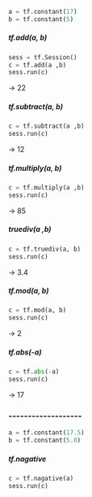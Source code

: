 ```python
a = tf.constant(17)
b = tf.constant(5)

```

##### tf.add(a, b)
```python
sess = tf.Session()
c = tf.add(a ,b)
sess.run(c)
```
-> 22
##### tf.subtract(a, b)
```python
c = tf.subtract(a ,b)
sess.run(c)
```
-> 12

##### tf.multiply(a, b)
```python
c = tf.multiply(a ,b)
sess.run(c)
```
-> 85


##### truediv(a ,b)
```python
c = tf.truediv(a, b)
sess.run(c)
```
-> 3.4


##### tf.mod(a, b)
```python
c = tf.mod(a, b)
sess.run(c)
```
-> 2

##### tf.abs(-a)
```python
c = tf.abs(-a)
sess.run(c)
```
-> 17


### -------------------
```python
a = tf.constant(17.5)
b = tf.constant(5.0)
```
##### tf.nagative
```python
c = tf.nagative(a)
sess.run(c)
```
